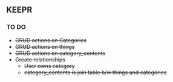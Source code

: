 ## KEEPR

### TO DO

- ~~CRUD actions on Categories~~
- ~~CRUD actions on things~~
- ~~CRUD actions on category_contents~~
- ~~Create relationships~~
  - ~~User owns category~~
  - ~~category_contents is join table b/w things and categories~~
